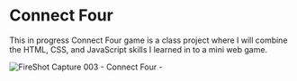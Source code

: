 # Connect Four

This in progress Connect Four game is a class project where I will combine the HTML, CSS, and JavaScript skills I learned in to a mini web game. 

![FireShot Capture 003 - Connect Four - ](https://github.com/alysonfranco/connectFour/assets/101274727/125538e2-73dd-47c4-8ceb-be03d9c65010)
